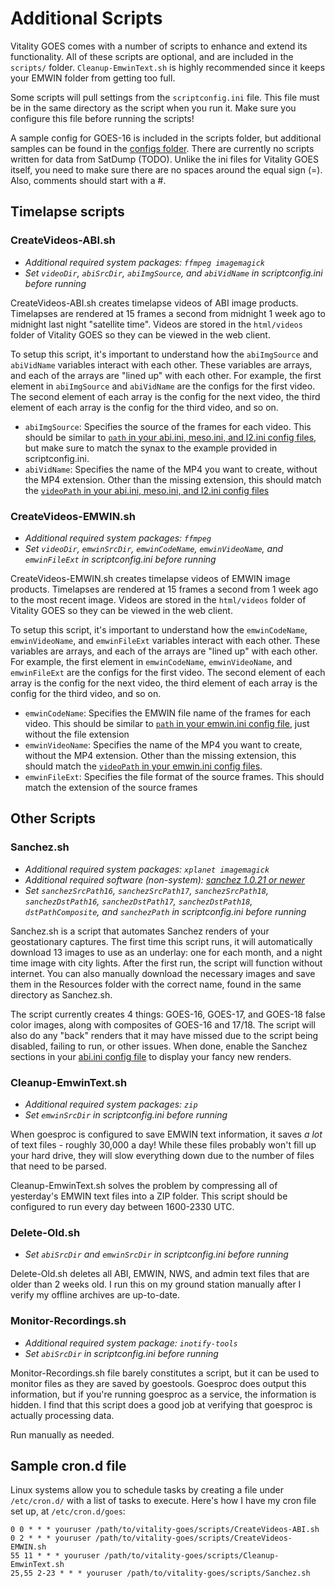 # Additional Scripts

Vitality GOES comes with a number of scripts to enhance and extend its functionality. All of these scripts are optional, and are included in the `scripts/` folder. `Cleanup-EmwinText.sh` is highly recommended since it keeps your EMWIN folder from getting too full.

Some scripts will pull settings from the `scriptconfig.ini` file. This file must be in the same directory as the script when you run it. Make sure you configure this file before running the scripts!

A sample config for GOES-16 is included in the scripts folder, but additional samples can be found in the [configs folder](/configs). There are currently no scripts written for data from SatDump (TODO). Unlike the ini files for Vitality GOES itself, you need to make sure there are no spaces around the equal sign (=). Also, comments should start with a #.

## Timelapse scripts

### CreateVideos-ABI.sh
* *Additional required system packages: `ffmpeg imagemagick`*
* *Set `videoDir`, `abiSrcDir`, `abiImgSource`, and `abiVidName` in scriptconfig.ini before running*

CreateVideos-ABI.sh creates timelapse videos of ABI image products. Timelapses are rendered at 15 frames a second from midnight 1 week ago to midnight last night "satellite time". Videos are stored in the `html/videos` folder of Vitality GOES so they can be viewed in the web client.

To setup this script, it's important to understand how the `abiImgSource` and `abiVidName` variables interact with each other. These variables are arrays, and each of the arrays are "lined up" with each other. For example, the first element in `abiImgSource` and `abiVidName` are the configs for the first video. The second element of each array is the config for the next video, the third element of each array is the config for the third video, and so on.

* `abiImgSource`: Specifies the source of the frames for each video. This should be similar to [`path` in your abi.ini, meso.ini, and l2.ini config files](config.md#abiini-mesoini-and-l2ini), but make sure to match the synax to the example provided in scriptconfig.ini.
* `abiVidName`: Specifies the name of the MP4 you want to create, without the MP4 extension. Other than the missing extension, this should match the [`videoPath` in your abi.ini, meso.ini, and l2.ini config files](config.md#abiini-mesoini-and-l2ini)

### CreateVideos-EMWIN.sh
* *Additional required system packages: `ffmpeg`*
* *Set `videoDir`, `emwinSrcDir`, `emwinCodeName`, `emwinVideoName`, and `emwinFileExt` in scriptconfig.ini before running*

CreateVideos-EMWIN.sh creates timelapse videos of EMWIN image products. Timelapses are rendered at 15 frames a second from 1 week ago to the most recent image. Videos are stored in the `html/videos` folder of Vitality GOES so they can be viewed in the web client.

To setup this script, it's important to understand how the `emwinCodeName`, `emwinVideoName`, and `emwinFileExt` variables interact with each other. These variables are arrays, and each of the arrays are "lined up" with each other. For example, the first element in `emwinCodeName`, `emwinVideoName`, and `emwinFileExt` are the configs for the first video. The second element of each array is the config for the next video, the third element of each array is the config for the third video, and so on.

* `emwinCodeName`: Specifies the EMWIN file name of the frames for each video. This should be similar to [`path` in your emwin.ini config file](config.md#emwinini), just without the file extension
* `emwinVideoName`: Specifies the name of the MP4 you want to create, without the MP4 extension. Other than the missing extension, this should match the [`videoPath` in your emwin.ini config files](config.md#emwinini).
* `emwinFileExt`: Specifies the file format of the source frames. This should match the extension of the source frames

## Other Scripts

### Sanchez.sh
* *Additional required system packages: `xplanet imagemagick`*
* *Additional required software (non-system): [sanchez 1.0.21 or newer](https://github.com/nullpainter/sanchez)*
* *Set `sanchezSrcPath16`, `sanchezSrcPath17`, `sanchezSrcPath18`, `sanchezDstPath16`, `sanchezDstPath17`, `sanchezDstPath18`, `dstPathComposite`, and `sanchezPath` in scriptconfig.ini before running*

Sanchez.sh is a script that automates Sanchez renders of your geostationary captures. The first time this script runs, it will automatically download 13 images to use as an underlay: one for each month, and a night time image with city lights. After the first run, the script will function without internet. You can also manually download the necessary images and save them in the Resources folder with the correct name, found in the same directory as Sanchez.sh.

The script currently creates 4 things: GOES-16, GOES-17, and GOES-18 false color images, along with composites of GOES-16 and 17/18. The script will also do any "back" renders that it may have missed due to the script being disabled, failing to run, or other issues. When done, enable the Sanchez sections in your [abi.ini config file](config.md#abiini-mesoini-and-l2ini) to display your fancy new renders.

### Cleanup-EmwinText.sh
* *Additional required system packages: `zip`*
* *Set `emwinSrcDir` in scriptconfig.ini before running*

When goesproc is configured to save EMWIN text information, it saves *a lot* of text files - roughly 30,000 a day! While these files probably won't fill up your hard drive, they will slow everything down due to the number of files that need to be parsed.

Cleanup-EmwinText.sh solves the problem by compressing all of yesterday's EMWIN text files into a ZIP folder. This script should be configured to run every day between 1600-2330 UTC.

### Delete-Old.sh
* *Set `abiSrcDir` and `emwinSrcDir` in scriptconfig.ini before running*

Delete-Old.sh deletes all ABI, EMWIN, NWS, and admin text files that are older than 2 weeks old. I run this on my ground station manually after I verify my offline archives are up-to-date.

### Monitor-Recordings.sh
* *Additional required system package: `inotify-tools`*
* *Set `abiSrcDir` in scriptconfig.ini before running*

Monitor-Recordings.sh file barely constitutes a script, but it can be used to monitor files as they are saved by goestools. Goesproc does output this information, but if you're running goesproc as a service, the information is hidden. I find that this script does a good job at verifying that goesproc is actually processing data.

Run manually as needed.

## Sample cron.d file
Linux systems allow you to schedule tasks by creating a file under `/etc/cron.d/` with a list of tasks to execute. Here's how I have my cron file set up, at `/etc/cron.d/goes`:

```
0 0 * * * youruser /path/to/vitality-goes/scripts/CreateVideos-ABI.sh
0 2 * * * youruser /path/to/vitality-goes/scripts/CreateVideos-EMWIN.sh
55 11 * * * youruser /path/to/vitality-goes/scripts/Cleanup-EmwinText.sh
25,55 2-23 * * * youruser /path/to/vitality-goes/scripts/Sanchez.sh
```
